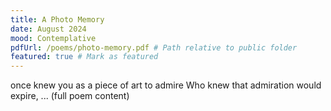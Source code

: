 ```yaml
---
title: A Photo Memory
date: August 2024
mood: Contemplative
pdfUrl: /poems/photo-memory.pdf # Path relative to public folder
featured: true # Mark as featured
---
```


once knew you as a piece of art to admire
Who knew that admiration would expire,
... (full poem content)
